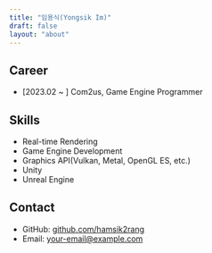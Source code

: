 ```yaml
---
title: "임용식(Yongsik Im)"
draft: false
layout: "about"
---
```


## Career
* [2023.02 ~ ] Com2us, Game Engine Programmer

## Skills
- Real-time Rendering
- Game Engine Development
- Graphics API(Vulkan, Metal, OpenGL ES, etc.)
- Unity
- Unreal Engine

## Contact
- GitHub: [github.com/hamsik2rang](https://github.com/hamsik2rang)
- Email: your-email@example.com
